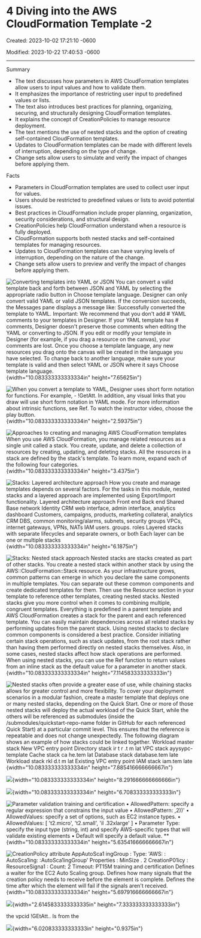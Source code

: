 # 4 Diving into the AWS CloudFormation Template -2

Created: 2023-10-02 17:21:10 -0600

Modified: 2023-10-22 17:40:53 -0600

---

Summary

- The text discusses how parameters in AWS CloudFormation templates allow users to input values and how to validate them.
- It emphasizes the importance of restricting user input to predefined values or lists.
- The text also introduces best practices for planning, organizing, securing, and structurally designing CloudFormation templates.
- It explains the concept of CreationPolicies to manage resource deployment.
- The text mentions the use of nested stacks and the option of creating self-contained CloudFormation templates.
- Updates to CloudFormation templates can be made with different levels of interruption, depending on the type of change.
- Change sets allow users to simulate and verify the impact of changes before applying them.

Facts

- Parameters in CloudFormation templates are used to collect user input for values.
- Users should be restricted to predefined values or lists to avoid potential issues.
- Best practices in CloudFormation include proper planning, organization, security considerations, and structural design.
- CreationPolicies help CloudFormation understand when a resource is fully deployed.
- CloudFormation supports both nested stacks and self-contained templates for managing resources.
- Updates to CloudFormation templates can have varying levels of interruption, depending on the nature of the change.
- Change sets allow users to preview and verify the impact of changes before applying them.





![Converting templates into YAML or JSON You can convert a valid template back and forth between JSON and YAML by selecting the appropriate radio button in Choose template language. Designer can only convert valid YAML or valid JSON templates. If the conversion succeeds, the Messages pane displays a message like: Successfully converted the template to YAML. Important: We recommend that you don't add # YAML comments to your templates in Designer. If your YAML template has # comments, Designer doesn't preserve those comments when editing the YAML or converting to JSON. If you edit or modify your template in Designer (for example, if you drag a resource on the canvas), your comments are lost. Once you choose a template language, any new resources you drag onto the canvas will be created in the language you have selected. To change back to another language, make sure your template is valid and then select YAML or JSON where it says Choose template language. ](../../../media/AWS-DevOps-Module-2-4-Diving-into-the-AWS-CloudFormation-Template--2-image1.png){width="10.083333333333334in" height="7.65625in"}



![When you convert a template to YAML, Designer uses short form notation for functions. For example, - !GetAtt. In addition, any visual links that you draw will use short form notation in YAML mode. For more information about intrinsic functions, see Ref. To watch the instructor video, choose the play button. ](../../../media/AWS-DevOps-Module-2-4-Diving-into-the-AWS-CloudFormation-Template--2-image2.png){width="10.083333333333334in" height="2.59375in"}



![Approaches to creating and managing AWS CloudFormation templates When you use AWS CloudFormation, you manage related resources as a single unit called a stack. You create, update, and delete a collection of resources by creating, updating, and deleting stacks. All the resources in a stack are defined by the stack's template. To learn more, expand each of the following four categories. ](../../../media/AWS-DevOps-Module-2-4-Diving-into-the-AWS-CloudFormation-Template--2-image3.png){width="10.083333333333334in" height="3.4375in"}



![Stacks: Layered architecture approach How you create and manage templates depends on several factors. For the tasks in this module, nested stacks and a layered approach are implemented using Export/lmport functionality. Layered architecture approach Front end Back end Shared Base network Identity CRM web interface, admin interface, analytics dashboard Customers, campaigns, products, marketing collateral, analytics CRM DBS, common monitoring/alarms, subnets, security groups VPCs, internet gateways, VPNs, NATs IAM users. groups. roles Layered stacks with separate lifecycles and separate owners, or both Each layer can be one or multiple stacks ](../../../media/AWS-DevOps-Module-2-4-Diving-into-the-AWS-CloudFormation-Template--2-image4.png){width="10.083333333333334in" height="6.1875in"}



![Stacks: Nested stack approach Nested stacks are stacks created as part of other stacks. You create a nested stack within another stack by using the AWS::CloudFormation::Stack resource. As your infrastructure grows, common patterns can emerge in which you declare the same components in multiple templates. You can separate out these common components and create dedicated templates for them. Then use the Resource section in your template to reference other templates, creating nested stacks. Nested stacks give you more control when it comes to combining multiple, congruent templates. Everything is predefined in a parent template and AWS CloudFormation creates a stack for the parent and each referenced template. You can easily maintain dependencies across all related stacks by performing updates from the parent stack. Using nested stacks to declare common components is considered a best practice. Consider initiating certain stack operations, such as stack updates, from the root stack rather than having them performed directly on nested stacks themselves. Also, in some cases, nested stacks affect how stack operations are performed. When using nested stacks, you can use the Ref function to return values from an inline stack as the default value for a parameter in another stack. ](../../../media/AWS-DevOps-Module-2-4-Diving-into-the-AWS-CloudFormation-Template--2-image5.png){width="10.083333333333334in" height="7.114583333333333in"}



![Nested stacks often provide a greater ease of use, while chaining stacks allows for greater control and more flexibility. To cover your deployment scenarios in a modular fashion, create a master template that deploys one or many nested stacks, depending on the Quick Start. One or more of those nested stacks will deploy the actual workload of the Quick Start, while the others will be referenced as submodules (inside the /submodules/quickstart-repo-name folder in GitHub for each referenced Quick Start) at a particular commit level. This ensures that the reference is repeatable and does not change unexpectedly. The following diagram shows an example of how stacks could be linked together. Workload master stack New VPC entry point Directory stack ir t r .t m lat VPC stack ayysypc-template Cache stack ca he.tem lat Database stack database.tem late Workload stack rkl d.t m lat Existing VPC entry point IAM stack iam.tem late ](../../../media/AWS-DevOps-Module-2-4-Diving-into-the-AWS-CloudFormation-Template--2-image6.png){width="10.083333333333334in" height="7.885416666666667in"}



![](../../../media/AWS-DevOps-Module-2-4-Diving-into-the-AWS-CloudFormation-Template--2-image7.png){width="10.083333333333334in" height="8.291666666666666in"}



![](../../../media/AWS-DevOps-Module-2-4-Diving-into-the-AWS-CloudFormation-Template--2-image8.png){width="10.083333333333334in" height="6.708333333333333in"}











![Parameter validation training and certification • AllowedPattern: specify a regular expression that constrains the input value • AllowedPattern: ,2))' • AllowedValues: specify a set of options, such as EC2 instance types. • AllowedValues: [ 't2.micro', 't2.small', 'il .32xlarge' ] • Parameter Type: specify the input type (string, int) and specify AWS-specific types that will validate existing elements • Default will specify a default value. ** ](../../../media/AWS-DevOps-Module-2-4-Diving-into-the-AWS-CloudFormation-Template--2-image9.png){width="10.083333333333334in" height="5.635416666666667in"}







![CreationPolicy attribute AppAutoSca1 ingGroup : Type: 'AWS: : AutoSca1ing: :AutoSca1ingGroup' Properties : MinSize . 2 CreationP01icy : ResourceSigna1 : Count: 2 Timeout: PT15M training and certification Defines a waiter for the EC2 Auto Scaling group. Defines how many signals that the creation policy needs to receive before the element is complete. Defines the time after which the element will fail if the signals aren't received. ](../../../media/AWS-DevOps-Module-2-4-Diving-into-the-AWS-CloudFormation-Template--2-image10.png){width="10.083333333333334in" height="5.697916666666667in"}

![](../../../media/AWS-DevOps-Module-2-4-Diving-into-the-AWS-CloudFormation-Template--2-image11.png){width="2.6145833333333335in" height="7.333333333333333in"}

the vpcid !GEtAtt.. Is from the

![](../../../media/AWS-DevOps-Module-2-4-Diving-into-the-AWS-CloudFormation-Template--2-image12.png){width="6.020833333333333in" height="0.9375in"}












